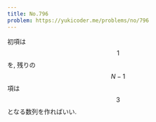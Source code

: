 ```yaml
---
title: No.796
problem: https://yukicoder.me/problems/no/796
---
```

初項は $$ 1 $$ を, 残りの $$ N-1 $$ 項は $$ 3 $$ となる数列を作ればいい.
